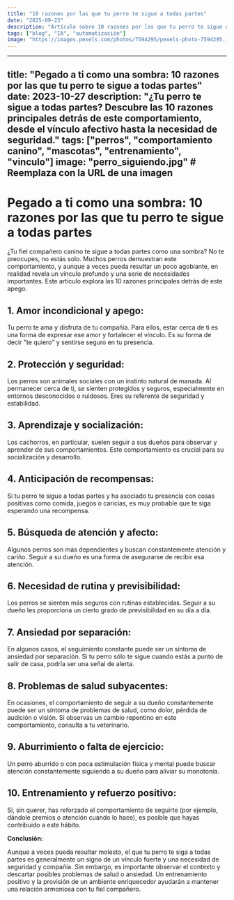 ```yaml
---
title: "10 razones por las que tu perro te sigue a todas partes"
date: "2025-09-23"
description: "Artículo sobre 10 razones por las que tu perro te sigue a todas partes"
tags: ["blog", "IA", "automatización"]
image: "https://images.pexels.com/photos/7594295/pexels-photo-7594295.jpeg?auto=compress&cs=tinysrgb&h=350"
---
```


---
title: "Pegado a ti como una sombra: 10 razones por las que tu perro te sigue a todas partes"
date: 2023-10-27
description: "¿Tu perro te sigue a todas partes?  Descubre las 10 razones principales detrás de este comportamiento, desde el vínculo afectivo hasta la necesidad de seguridad."
tags: ["perros", "comportamiento canino", "mascotas", "entrenamiento", "vinculo"]
image: "perro_siguiendo.jpg" # Reemplaza con la URL de una imagen
---

# Pegado a ti como una sombra: 10 razones por las que tu perro te sigue a todas partes

¿Tu fiel compañero canino te sigue a todas partes como una sombra? No te preocupes, no estás solo.  Muchos perros demuestran este comportamiento, y aunque a veces pueda resultar un poco agobiante,  en realidad revela un vínculo profundo y una serie de necesidades importantes.  Este artículo explora las 10 razones principales detrás de este apego.


## 1. Amor incondicional y apego:

Tu perro te ama y disfruta de tu compañía.  Para ellos, estar cerca de ti es una forma de expresar ese amor y fortalecer el vínculo.  Es su forma de decir "te quiero" y sentirse seguro en tu presencia.

## 2. Protección y seguridad:

Los perros son animales sociales con un instinto natural de manada.  Al permanecer cerca de ti, se sienten protegidos y seguros, especialmente en entornos desconocidos o ruidosos.  Eres su referente de seguridad y estabilidad.

## 3. Aprendizaje y socialización:

Los cachorros, en particular, suelen seguir a sus dueños para observar y aprender de sus comportamientos.  Este comportamiento es crucial para su socialización y desarrollo.

## 4. Anticipación de recompensas:

Si tu perro te sigue a todas partes y ha asociado tu presencia con cosas positivas como comida, juegos o caricias, es muy probable que te siga esperando una recompensa.

## 5. Búsqueda de atención y afecto:

Algunos perros son más dependientes y buscan constantemente atención y cariño.  Seguir a su dueño es una forma de asegurarse de recibir esa atención.

## 6. Necesidad de rutina y previsibilidad:

Los perros se sienten más seguros con rutinas establecidas.  Seguir a su dueño les proporciona un cierto grado de previsibilidad en su día a día.

## 7. Ansiedad por separación:

En algunos casos, el seguimiento constante puede ser un síntoma de ansiedad por separación.  Si tu perro sólo te sigue cuando estás a punto de salir de casa, podría ser una señal de alerta.

## 8. Problemas de salud subyacentes:

En ocasiones, el comportamiento de seguir a su dueño constantemente puede ser un síntoma de problemas de salud, como dolor, pérdida de audición o visión.  Si observas un cambio repentino en este comportamiento, consulta a tu veterinario.

## 9. Aburrimiento o falta de ejercicio:

Un perro aburrido o con poca estimulación física y mental puede buscar atención constantemente siguiendo a su dueño para aliviar su monotonía.

## 10. Entrenamiento y refuerzo positivo:

Si, sin querer, has reforzado el comportamiento de seguirte (por ejemplo, dándole premios o atención cuando lo hace), es posible que hayas contribuido a este hábito.


**Conclusión:**

Aunque a veces pueda resultar molesto, el que tu perro te siga a todas partes es generalmente un signo de un vínculo fuerte y una necesidad de seguridad y compañía.  Sin embargo, es importante observar el contexto y descartar posibles problemas de salud o ansiedad.  Un entrenamiento positivo y la provisión de un ambiente enriquecedor ayudarán a mantener una relación armoniosa con tu fiel compañero.
